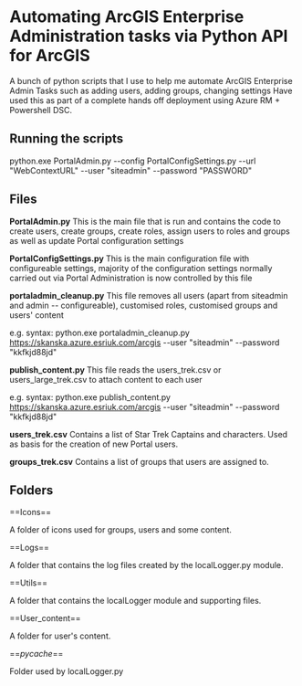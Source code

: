 # Automating ArcGIS Enterprise Administration tasks via Python API for ArcGIS

A bunch of python scripts that I use to help me automate ArcGIS Enterprise Admin Tasks such as adding users, adding groups, changing settings
Have used this as part of a complete hands off deployment using Azure RM + Powershell DSC.

## Running the scripts

python.exe PortalAdmin.py --config PortalConfigSettings.py --url "WebContextURL" --user "siteadmin" --password "PASSWORD"

## Files

**PortalAdmin.py**
This is the main file that is run and contains the code to create users, create groups, create roles, assign users to roles and groups as well as update Portal configuration settings

**PortalConfigSettings.py**
This is the main configuration file with configureable settings, majority of the configuration settings normally carried out via Portal Administration is now controlled by this file

**portaladmin_cleanup.py**
This file removes all users (apart from siteadmin and admin -- configureable), customised roles, customised groups and users' content

e.g. syntax:
python.exe portaladmin_cleanup.py <https://skanska.azure.esriuk.com/arcgis> --user "siteadmin" --password "kkfkjd88jd"

**publish_content.py**
This file reads the users_trek.csv or users_large_trek.csv to attach content to each user

e.g. syntax:
python.exe publish_content.py <https://skanska.azure.esriuk.com/arcgis> --user "siteadmin" --password "kkfkjd88jd"

**users_trek.csv**
Contains a list of Star Trek Captains and characters. Used as basis for the creation of new Portal users.

**groups_trek.csv**
Contains a list of groups that users are assigned to.

## Folders

==Icons==

A folder of icons used for groups, users and some content.

==Logs==

A folder that contains the log files created by the localLogger.py module.

==Utils==

A folder that contains the localLogger module and supporting files.

==User_content==

A folder for user's content.

==_pycache_==

Folder used by localLogger.py